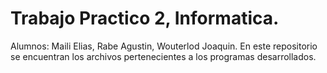 ﻿# Trabajo Practico 2, Informatica. 
 Alumnos: Maili Elias, Rabe Agustin, Wouterlod Joaquin.
 En este repositorio se encuentran los archivos pertenecientes a los programas desarrollados.
  
